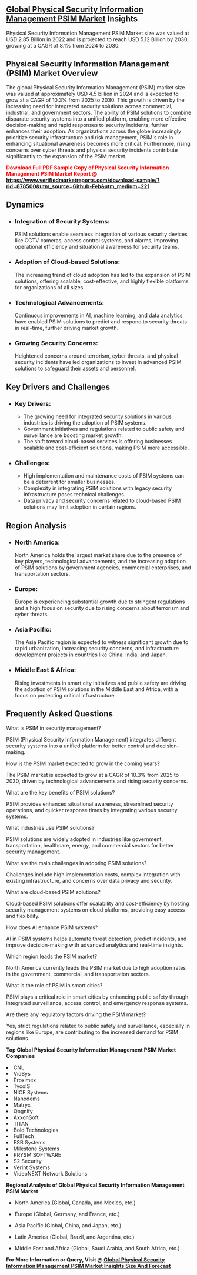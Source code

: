 <h2><a href="https://www.verifiedmarketreports.com/download-sample/?rid=878500&amp;utm_source=Github&amp;utm_medium=221" target="_blank">Global Physical Security Information Management PSIM Market</a> Insights</h2><p>Physical Security Information Management PSIM Market size was valued at USD 2.85 Billion in 2022 and is projected to reach USD 5.12 Billion by 2030, growing at a CAGR of 8.1% from 2024 to 2030.</p><p> <h2>Physical Security Information Management (PSIM) Market Overview</h2> <p>The global Physical Security Information Management (PSIM) market size was valued at approximately USD 4.5 billion in 2024 and is expected to grow at a CAGR of 10.3% from 2025 to 2030. This growth is driven by the increasing need for integrated security solutions across commercial, industrial, and government sectors. The ability of PSIM solutions to combine disparate security systems into a unified platform, enabling more effective decision-making and rapid responses to security incidents, further enhances their adoption. As organizations across the globe increasingly prioritize security infrastructure and risk management, PSIM's role in enhancing situational awareness becomes more critical. Furthermore, rising concerns over cyber threats and physical security incidents contribute significantly to the expansion of the PSIM market.</p> <p><strong><p><span class=""><span style="color: #ff0000;"><strong>Download Full PDF Sample Copy of Physical Security Information Management PSIM Market Report</strong> @ </span><a href="https://www.verifiedmarketreports.com/download-sample/?rid=878500&amp;utm_source=Github-Feb&amp;utm_medium=221" target="_blank">https://www.verifiedmarketreports.com/download-sample/?rid=878500&amp;utm_source=Github-Feb&amp;utm_medium=221</a></span></p></strong></p> <h2>Dynamics</h2> <ul> <li><h3>Integration of Security Systems:</h3> PSIM solutions enable seamless integration of various security devices like CCTV cameras, access control systems, and alarms, improving operational efficiency and situational awareness for security teams.</li> <li><h3>Adoption of Cloud-based Solutions:</h3> The increasing trend of cloud adoption has led to the expansion of PSIM solutions, offering scalable, cost-effective, and highly flexible platforms for organizations of all sizes.</li> <li><h3>Technological Advancements:</h3> Continuous improvements in AI, machine learning, and data analytics have enabled PSIM solutions to predict and respond to security threats in real-time, further driving market growth.</li> <li><h3>Growing Security Concerns:</h3> Heightened concerns around terrorism, cyber threats, and physical security incidents have led organizations to invest in advanced PSIM solutions to safeguard their assets and personnel.</li> </ul> <h2>Key Drivers and Challenges</h2> <ul> <li><h3>Key Drivers:</h3> <ul> <li>The growing need for integrated security solutions in various industries is driving the adoption of PSIM systems.</li> <li>Government initiatives and regulations related to public safety and surveillance are boosting market growth.</li> <li>The shift toward cloud-based services is offering businesses scalable and cost-efficient solutions, making PSIM more accessible.</li> </ul> </li> <li><h3>Challenges:</h3> <ul> <li>High implementation and maintenance costs of PSIM systems can be a deterrent for smaller businesses.</li> <li>Complexity in integrating PSIM solutions with legacy security infrastructure poses technical challenges.</li> <li>Data privacy and security concerns related to cloud-based PSIM solutions may limit adoption in certain regions.</li> </ul> </li> </ul> <h2>Region Analysis</h2> <ul> <li><h3>North America:</h3> North America holds the largest market share due to the presence of key players, technological advancements, and the increasing adoption of PSIM solutions by government agencies, commercial enterprises, and transportation sectors.</li> <li><h3>Europe:</h3> Europe is experiencing substantial growth due to stringent regulations and a high focus on security due to rising concerns about terrorism and cyber threats.</li> <li><h3>Asia Pacific:</h3> The Asia Pacific region is expected to witness significant growth due to rapid urbanization, increasing security concerns, and infrastructure development projects in countries like China, India, and Japan.</li> <li><h3>Middle East & Africa:</h3> Rising investments in smart city initiatives and public safety are driving the adoption of PSIM solutions in the Middle East and Africa, with a focus on protecting critical infrastructure.</li> </ul> <h2>Frequently Asked Questions</h2> <p>What is PSIM in security management?</p> <p>PSIM (Physical Security Information Management) integrates different security systems into a unified platform for better control and decision-making.</p> <p>How is the PSIM market expected to grow in the coming years?</p> <p>The PSIM market is expected to grow at a CAGR of 10.3% from 2025 to 2030, driven by technological advancements and rising security concerns.</p> <p>What are the key benefits of PSIM solutions?</p> <p>PSIM provides enhanced situational awareness, streamlined security operations, and quicker response times by integrating various security systems.</p> <p>What industries use PSIM solutions?</p> <p>PSIM solutions are widely adopted in industries like government, transportation, healthcare, energy, and commercial sectors for better security management.</p> <p>What are the main challenges in adopting PSIM solutions?</p> <p>Challenges include high implementation costs, complex integration with existing infrastructure, and concerns over data privacy and security.</p> <p>What are cloud-based PSIM solutions?</p> <p>Cloud-based PSIM solutions offer scalability and cost-efficiency by hosting security management systems on cloud platforms, providing easy access and flexibility.</p> <p>How does AI enhance PSIM systems?</p> <p>AI in PSIM systems helps automate threat detection, predict incidents, and improve decision-making with advanced analytics and real-time insights.</p> <p>Which region leads the PSIM market?</p> <p>North America currently leads the PSIM market due to high adoption rates in the government, commercial, and transportation sectors.</p> <p>What is the role of PSIM in smart cities?</p> <p>PSIM plays a critical role in smart cities by enhancing public safety through integrated surveillance, access control, and emergency response systems.</p> <p>Are there any regulatory factors driving the PSIM market?</p> <p>Yes, strict regulations related to public safety and surveillance, especially in regions like Europe, are contributing to the increased demand for PSIM solutions.</p> </p><p><strong>Top Global Physical Security Information Management PSIM Market Companies</strong></p><div data-test-id=""><p><li>CNL</li><li> VidSys</li><li> Proximex</li><li> TycoIS</li><li> NICE Systems</li><li> Nanodems</li><li> Matryx</li><li> Qognify</li><li> AxxonSoft</li><li> TITAN</li><li> Bold Technologies</li><li> FullTech</li><li> ESB Systems</li><li> Milestone Systems</li><li> PRYSM SOFTWARE</li><li> S2 Security</li><li> Verint Systems</li><li> VideoNEXT Network Solutions</li></p><div><strong>Regional Analysis of&nbsp;Global Physical Security Information Management PSIM Market</strong></div><ul><li dir="ltr"><p dir="ltr">North America&nbsp;(Global, Canada, and Mexico, etc.)</p></li><li dir="ltr"><p dir="ltr">Europe (Global, Germany, and France, etc.)</p></li><li dir="ltr"><p dir="ltr">Asia Pacific&nbsp;(Global, China, and Japan, etc.)</p></li><li dir="ltr"><p dir="ltr">Latin America&nbsp;(Global, Brazil, and Argentina, etc.)</p></li><li dir="ltr">Middle East and Africa&nbsp;(Global, Saudi Arabia, and South Africa, etc.)</li></ul><p><strong>For More Information or Query, Visit @&nbsp;</strong><strong><a href="https://www.verifiedmarketreports.com/product/physical-security-information-management-psim-market/?utm_source=Github&amp;utm_medium=221" target="_blank">Global Physical Security Information Management PSIM Market Insights Size And Forecast</a></strong></p></div>
